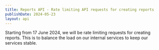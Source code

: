 ```yaml
---
title: Reports API - Rate limiting API requests for creating reports
publishDate: 2024-05-23
layout: api
---
```


Starting from 17 June 2024, we will be rate limiting requests for creating reports. This is to balance the load on our internal services to keep our services stable.
